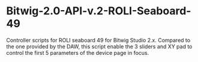 # Bitwig-2.0-API-v.2-ROLI-Seaboard-49
Controller scripts for ROLI seaboard 49 for Bitwig Studio 2.x. Compared to the one provided by the DAW, this script enable the 3 sliders and XY pad to control the first 5 parameters of the device page in focus. 
